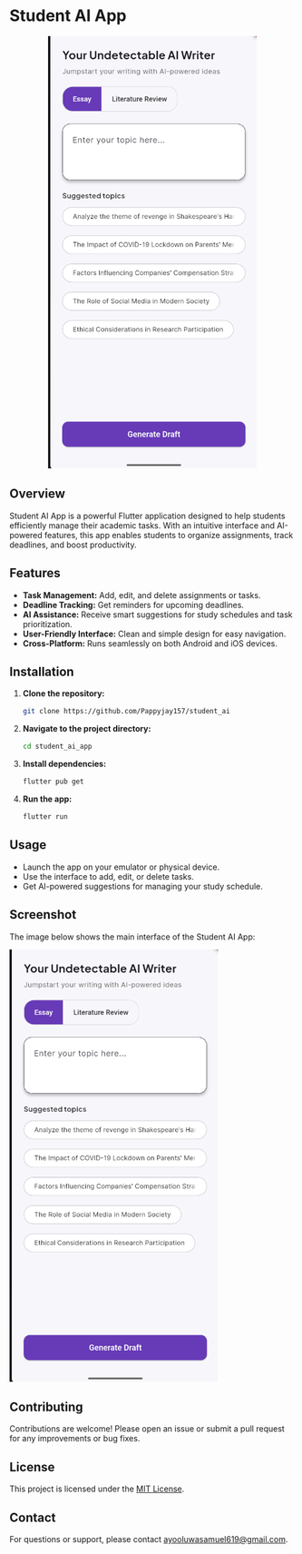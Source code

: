 # Student AI App

<p align="center">
    <img src="screenshot.png" alt="App Screenshot" />
</p>

## Overview

Student AI App is a powerful Flutter application designed to help students efficiently manage their academic tasks. With an intuitive interface and AI-powered features, this app enables students to organize assignments, track deadlines, and boost productivity.

## Features

- **Task Management:** Add, edit, and delete assignments or tasks.
- **Deadline Tracking:** Get reminders for upcoming deadlines.
- **AI Assistance:** Receive smart suggestions for study schedules and task prioritization.
- **User-Friendly Interface:** Clean and simple design for easy navigation.
- **Cross-Platform:** Runs seamlessly on both Android and iOS devices.

## Installation

1. **Clone the repository:**
    ```bash
    git clone https://github.com/Pappyjay157/student_ai
    ```
2. **Navigate to the project directory:**
    ```bash
    cd student_ai_app
    ```
3. **Install dependencies:**
    ```bash
    flutter pub get
    ```
4. **Run the app:**
    ```bash
    flutter run
    ```

## Usage

- Launch the app on your emulator or physical device.
- Use the interface to add, edit, or delete tasks.
- Get AI-powered suggestions for managing your study schedule.

## Screenshot

The image below shows the main interface of the Student AI App:

![App Screenshot](screenshot.png)

## Contributing

Contributions are welcome! Please open an issue or submit a pull request for any improvements or bug fixes.

## License

This project is licensed under the [MIT License](LICENSE).

## Contact

For questions or support, please contact [ayooluwasamuel619@gmail.com](mailto:ayooluwasamuel619@gmail.com).
